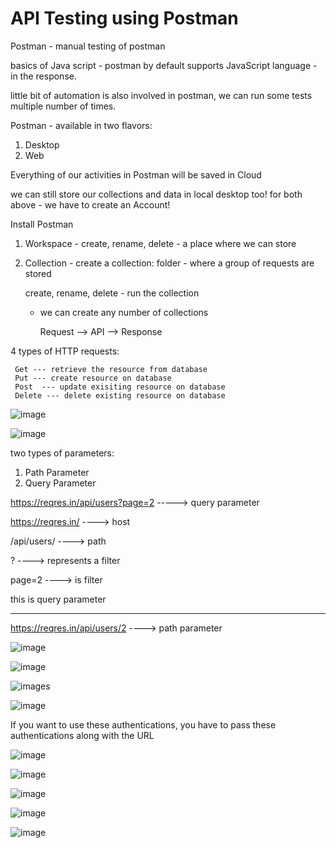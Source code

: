 # API Testing using Postman


Postman - manual testing of postman

basics of Java script - postman by default supports JavaScript language - in the response.

little bit of automation is also involved in postman, we can run some tests multiple number of times.

Postman - available in two flavors:
1) Desktop
2) Web


Everything of our activities in Postman will be saved in Cloud

we can still store our collections and data in local desktop too!  for both above - we have to create an Account!



Install Postman

1) Workspace - create, rename, delete - a place where we can store 
2) Collection - create a collection: folder - where a group of requests are stored
   
   create, rename, delete - run the collection

   - we can create any number of collections

     Request --> API --> Response

4 types of HTTP requests:

     Get --- retrieve the resource from database
     Put --- create resource on database
     Post  --- update exisiting resource on database
     Delete --- delete existing resource on database


![image](https://github.com/user-attachments/assets/ed044444-6b5b-4514-b38b-bc4bf457b8dc)

![image](https://github.com/user-attachments/assets/442ca1d7-8058-4617-a236-b0a668225a37)



two types of parameters:

1) Path Parameter
2) Query Parameter

https://reqres.in/api/users?page=2  -----> query parameter

https://reqres.in/ ----> host

/api/users/ ----> path

? ----> represents a filter

page=2  ----> is filter

this is query parameter

------------------
https://reqres.in/api/users/2  ----> path parameter

![image](https://github.com/user-attachments/assets/9d582471-4dce-40d7-b27d-97961dc39733)




![image](https://github.com/user-attachments/assets/df986f9a-540e-433e-a082-6eddae7be72b)



     
     

![image](https://github.com/user-attachments/assets/731ead53-2670-467b-ad2c-ef9a23f71630)s




![image](https://github.com/user-attachments/assets/8f948cca-60c5-44e0-a223-77c0b260d8d9)

If you want to use these authentications, you have to pass these authentications along with the URL

![image](https://github.com/user-attachments/assets/51c73b8d-fc09-4aac-89c2-94071351ef30)


![image](https://github.com/user-attachments/assets/ac3fa002-823c-47da-ae34-dd0b2546b68b)



![image](https://github.com/user-attachments/assets/f53474fd-5c72-4fef-bb5d-d706cb6f5108)


![image](https://github.com/user-attachments/assets/730f7314-238c-45e4-bdf3-077b2ca6e503)



![image](https://github.com/user-attachments/assets/743b523c-385c-4641-a4a4-9d4c4287c7e3)




